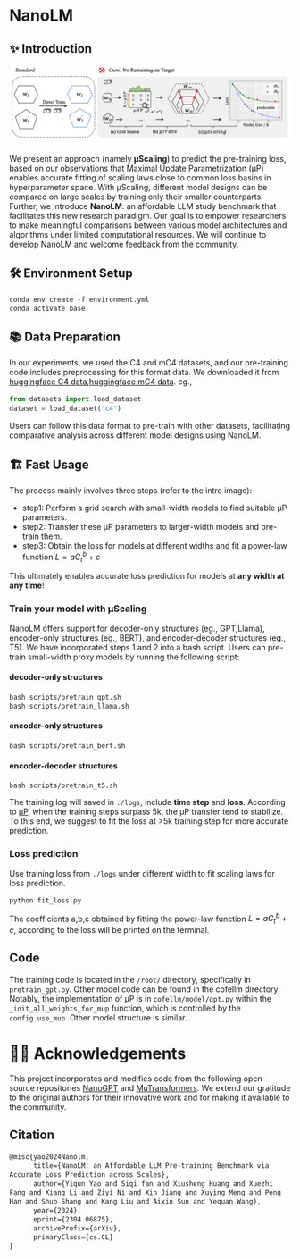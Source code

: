 # NanoLM

## ✨ Introduction

![image](./intro.png)

We present an approach (namely **μScaling**) to predict the pre-training loss, based on our observations that Maximal Update Parametrization (μP) enables accurate fitting of scaling laws close to common loss basins in hyperparameter space. With μScaling, different model designs can be compared on large scales by training only their smaller counterparts. Further, we introduce **NanoLM**: an affordable LLM study benchmark that facilitates this new research paradigm. Our goal is to empower researchers to make meaningful comparisons between various model architectures and algorithms under limited computational resources. We will continue to develop NanoLM and welcome feedback from the community.



## 🛠️ Environment Setup

```
conda env create -f environment.yml
conda activate base
```

## 📚 Data Preparation
In our experiments, we used the C4 and mC4 datasets, and our pre-training code includes preprocessing for this format data.  We downloaded it from [huggingface C4 data](https://huggingface.co/datasets/c4),[huggingface mC4 data](https://huggingface.co/datasets/mc4). eg.,
```python
from datasets import load_dataset
dataset = load_dataset("c4")
```
Users can follow this data format to pre-train with other datasets, facilitating comparative analysis across different model designs using NanoLM.


## 🏗️ Fast Usage


The process mainly involves three steps (refer to the intro image):
* step1: Perform a grid search with small-width models to find suitable μP parameters.
* step2: Transfer these μP parameters to larger-width models and pre-train them.
* step3: Obtain the loss for models at different widths and fit a power-law function $L=aC_t^b+c$

This ultimately enables accurate loss prediction for models at **any width at any time**! 
### Train your model with μScaling
NanoLM offers support for decoder-only structures (eg., GPT,Llama), encoder-only structures (eg., BERT), and encoder-decoder structures (eg., T5). We have incorporated steps 1 and 2 into a bash script. Users can pre-train small-width proxy models by running the following script:

#### decoder-only structures 

```
bash scripts/pretrain_gpt.sh
bash scripts/pretrain_llama.sh
```

#### encoder-only structures

```
bash scripts/pretrain_bert.sh
```

#### encoder-decoder structures 

```
bash scripts/pretrain_t5.sh
```

The training log will saved in ```./logs```, include **time step** and **loss**. According to [µP](https://arxiv.org/pdf/2203.03466), when the training steps surpass 5k, the µP transfer tend to stabilize. To this end, we suggest to fit the loss at >5k training step for more accurate prediction.

### Loss prediction

Use training loss from ```./logs``` under different width to fit scaling laws  for loss prediction.

```
python fit_loss.py
```

The coefficients a,b,c obtained by fitting the power-law function $L=aC_t^b+c$, according to the loss will be printed on the terminal. 


## Code

The training code is located in the ```/root/``` directory, specifically in ```pretrain_gpt.py```. Other model code can be found in the cofellm directory. Notably, the implementation of μP is in ```cofellm/model/gpt.py``` within the ```_init_all_weights_for_mup``` function, which is controlled by the ```config.use_mup```. 
Other model structure is similar.


# 🙏🏻 Acknowledgements

This project incorporates and modifies code from the following open-source repositories   [NanoGPT](https://github.com/karpathy/NanoGPT)  and [MuTransformers](https://github.com/microsoft/mutransformers). We extend our gratitude to the original authors for their innovative work and for making it available to the community.

## Citation
```
@misc{yao2024Nanolm,
      title={NanoLM: an Affordable LLM Pre-training Benchmark via Accurate Loss Prediction across Scales}, 
      author={Yiqun Yao and Siqi fan and Xiusheng Huang and Xuezhi Fang and Xiang Li and Ziyi Ni and Xin Jiang and Xuying Meng and Peng Han and Shuo Shang and Kang Liu and Aixin Sun and Yequan Wang},
      year={2024},
      eprint={2304.06875},
      archivePrefix={arXiv},
      primaryClass={cs.CL}
}
```